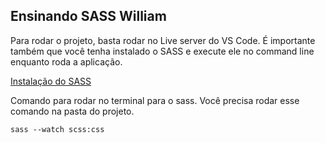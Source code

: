 ## Ensinando SASS William

Para rodar o projeto, basta rodar no Live server do VS Code.
É importante também que você tenha instalado o SASS e execute ele no command line enquanto roda a aplicação.

[Instalação do SASS](https://sass-lang.com/install])

Comando para rodar no terminal para o sass. Você precisa rodar esse comando na pasta do projeto.
```shell
sass --watch scss:css
```

